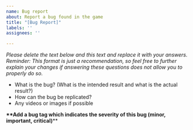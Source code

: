 ```yaml
---
name: Bug report
about: Report a bug found in the game
title: "[Bug Report]"
labels: ''
assignees: ''

---
```


_Please delete the text below and this text and replace it with your answers. Reminder: This format is just a recommendation, so feel free to further explain your changes if answering these questions does not allow you to properly do so._

* What is the bug? (What is the intended result and what is the actual result?)
* How can the bug be replicated? 
* Any videos or images if possible

**\*\*Add a bug tag which indicates the severity of this bug (minor, important, critical)****
